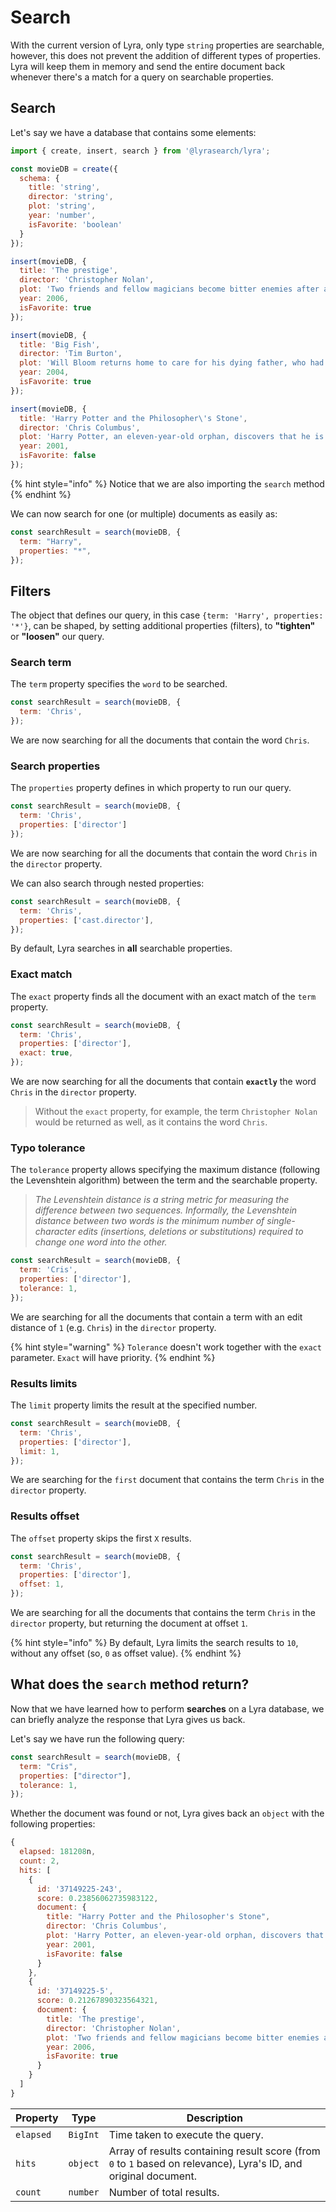 # Search

With the current version of Lyra, only type `string` properties are searchable, however, this does not prevent the addition of different types of properties. Lyra will keep them in memory and send the entire document back whenever there's a match for a query on searchable properties.

## Search

Let's say we have a database that contains some elements:

```javascript
import { create, insert, search } from '@lyrasearch/lyra'; 

const movieDB = create({
  schema: {
    title: 'string',
    director: 'string',
    plot: 'string',
    year: 'number',
    isFavorite: 'boolean'
  }
});

insert(movieDB, {
  title: 'The prestige',
  director: 'Christopher Nolan',
  plot: 'Two friends and fellow magicians become bitter enemies after a sudden tragedy. As they devote themselves to this rivalry, they make sacrifices that bring them fame but with terrible consequences.',
  year: 2006,
  isFavorite: true
});

insert(movieDB, {
  title: 'Big Fish',
  director: 'Tim Burton',
  plot: 'Will Bloom returns home to care for his dying father, who had a penchant for telling unbelievable stories. After he passes away, Will tries to find out if his tales were really true.',
  year: 2004,
  isFavorite: true
});

insert(movieDB, {
  title: 'Harry Potter and the Philosopher\'s Stone',
  director: 'Chris Columbus',
  plot: 'Harry Potter, an eleven-year-old orphan, discovers that he is a wizard and is invited to study at Hogwarts. Even as he escapes a dreary life and enters a world of magic, he finds trouble awaiting him.',
  year: 2001,
  isFavorite: false
});
```

{% hint style="info" %}
Notice that we are also importing the `search` method
{% endhint %}

We can now search for one (or multiple) documents as easily as:

```javascript
const searchResult = search(movieDB, {
  term: "Harry",
  properties: "*",
});
```

## Filters

The object that defines our query, in this case `{term: 'Harry', properties: '*'}`, can be shaped, by setting additional properties (filters), to **"tighten"** or **"loosen"** our query.

### Search term

The `term` property specifies the `word` to be searched.

```javascript
const searchResult = search(movieDB, {
  term: 'Chris',
});
```

We are now searching for all the documents that contain the word `Chris`.

### Search properties

The `properties` property defines in which property to run our query.

```javascript
const searchResult = search(movieDB, {
  term: 'Chris',
  properties: ['director']
});
```

We are now searching for all the documents that contain the word `Chris` in the `director` property.

We can also search through nested properties:

```javascript
const searchResult = search(movieDB, {
  term: 'Chris',
  properties: ['cast.director'],
});
```

By default, Lyra searches in **all** searchable properties.

### Exact match

The `exact` property finds all the document with an exact match of the `term` property.

```javascript
const searchResult = search(movieDB, {
  term: 'Chris',
  properties: ['director'],
  exact: true,
});
```

We are now searching for all the documents that contain **`exactly`** the word `Chris` in the `director` property.

> Without the `exact` property, for example, the term `Christopher Nolan` would be returned as well, as it contains the word `Chris`.

### Typo tolerance

The `tolerance` property allows specifying the maximum distance (following the Levenshtein algorithm) between the term and the searchable property.

> _The Levenshtein distance is a string metric for measuring the difference between two sequences. Informally, the Levenshtein distance between two words is the minimum number of single-character edits (insertions, deletions or substitutions) required to change one word into the other._

```javascript
const searchResult = search(movieDB, {
  term: 'Cris',
  properties: ['director'],
  tolerance: 1,
});
```

We are searching for all the documents that contain a term with an edit distance of `1` (e.g. `Chris`) in the `director` property.

{% hint style="warning" %}
`Tolerance` doesn't work together with the `exact` parameter. `Exact` will have priority.
{% endhint %}

### Results limits

The `limit` property limits the result at the specified number.

```javascript
const searchResult = search(movieDB, {
  term: 'Chris',
  properties: ['director'],
  limit: 1,
});
```

We are searching for the `first` document that contains the term `Chris` in the `director` property.

### Results offset

The `offset` property skips the first `X` results.

```javascript
const searchResult = search(movieDB, {
  term: 'Chris',
  properties: ['director'],
  offset: 1,
});
```

We are searching for all the documents that contains the term `Chris` in the `director` property, but returning the document at offset `1`.

{% hint style="info" %}
By default, Lyra limits the search results to `10`, without any offset (so, `0` as offset value).
{% endhint %}

## What does the `search` method return?[​](https://docs.lyrajs.io/usage/search-data#what-does-the-search-method-return) <a href="#what-does-the-search-method-return" id="what-does-the-search-method-return"></a>

Now that we have learned how to perform **searches** on a Lyra database, we can briefly analyze the response that Lyra gives us back.

Let's say we have run the following query:

```javascript
const searchResult = search(movieDB, {
  term: "Cris",
  properties: ["director"],
  tolerance: 1,
});
```

Whether the document was found or not, Lyra gives back an `object` with the following properties:

```javascript
{
  elapsed: 181208n,
  count: 2,
  hits: [
    {
      id: '37149225-243',
      score: 0.23856062735983122,
      document: {
        title: "Harry Potter and the Philosopher's Stone",
        director: 'Chris Columbus',
        plot: 'Harry Potter, an eleven-year-old orphan, discovers that he is a wizard and is invited to study at Hogwarts. Even as he escapes a dreary life and enters a world of magic, he finds trouble awaiting him.',
        year: 2001,
        isFavorite: false
      }
    },
    {
      id: '37149225-5',
      score: 0.21267890323564321,
      document: {
        title: 'The prestige',
        director: 'Christopher Nolan',
        plot: 'Two friends and fellow magicians become bitter enemies after a sudden tragedy. As they devote themselves to this rivalry, they make sacrifices that bring them fame but with terrible consequences.',
        year: 2006,
        isFavorite: true
      }
    }
  ]
}
```

| Property  | Type     | Description                                                                                                      |
| --------- | -------- | ---------------------------------------------------------------------------------------------------------------- |
| `elapsed` | `BigInt` | Time taken to execute the query.                                                                                 |
| `hits`    | `object` | Array of results containing result score (from `0` to `1` based on relevance), Lyra's ID, and original document. |
| `count`   | `number` | Number of total results.                                                                                         |

